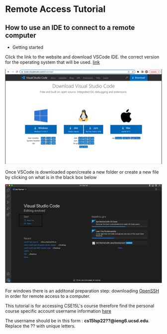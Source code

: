 # Remote Access Tutorial

## How to use an IDE to connect to a remote computer

* Getting started

Click the link to the website and download VSCode IDE. the correct version for the operating system that will be used. [link](https://code.visualstudio.com/Download)

![image](image1.png)

Once VSCode is downloaded open/create a new folder or create a new file by clicking on what is in the black box below

![image](image2.png)

For windows there is an additonal preparation step: downloading [OpenSSH](https://docs.microsoft.com/en-us/windows-server/administration/openssh/openssh_install_firstuse) in order for remote access to a computer.

This tutorial is for accessing CSE15L's course therefore find the  personal course specific account username information [here](https://sdacs.ucsd.edu/~icc/index.php)

The username should be in this form : **cs15lsp22??@ieng6.ucsd.edu**. Replace the ?? with unique letters.
